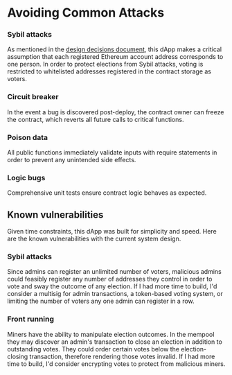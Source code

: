 # Avoiding Common Attacks

### Sybil attacks

As mentioned in the [design decisions document](./design_pattern_decisions.md), this dApp makes a critical assumption that each registered Ethereum account address corresponds to one person.
In order to protect elections from Sybil attacks, voting is restricted to whitelisted addresses registered in the contract storage as voters.

### Circuit breaker

In the event a bug is discovered post-deploy, the contract owner can freeze the contract, which reverts all future calls to critical functions.

### Poison data

All public functions immediately validate inputs with require statements in order to prevent any unintended side effects.

### Logic bugs

Comprehensive unit tests ensure contract logic behaves as expected.

## Known vulnerabilities

Given time constraints, this dApp was built for simplicity and speed. Here are the known vulnerabilities with the current system design.

### Sybil attacks

Since admins can register an unlimited number of voters, malicious admins could feasibly register any number of addresses they control in order to vote and sway the outcome of any election.
If I had more time to build, I'd consider a multisig for admin transactions, a token-based voting system, or limiting the number of voters any one admin can register in a row.

### Front running

Miners have the ability to manipulate election outcomes. In the mempool they may discover an admin's transaction to close an election in addition to outstanding votes. They could order certain votes below the election-closing transaction, therefore rendering those votes invalid.
If I had more time to build, I'd consider encrypting votes to protect from malicious miners.
